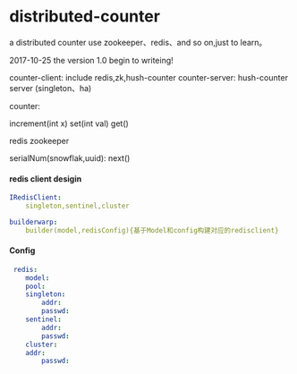 # distributed-counter
a  distributed counter use zookeeper、redis、and so on,just to learn。

2017-10-25 
 the version 1.0 begin to writeing!

counter-client: include redis,zk,hush-counter
counter-server: hush-counter server (singleton、ha)
 
counter:
 
 increment(int x)
 set(int val)
 get()

redis
zookeeper

serialNum(snowflak,uuid):
next()

#### redis client desigin
``` yaml
IRedisClient:
	singleton,sentinel,cluster

builderwarp: 
	builder(model,redisConfig){基于Model和config构建对应的redisclient}
```
#### Config
``` yaml
 redis:
    model:
    pool:
    singleton:
        addr:
        passwd: 
    sentinel:
        addr:
        passwd:
    cluster:
	addr:
        passwd:
```
    
 
